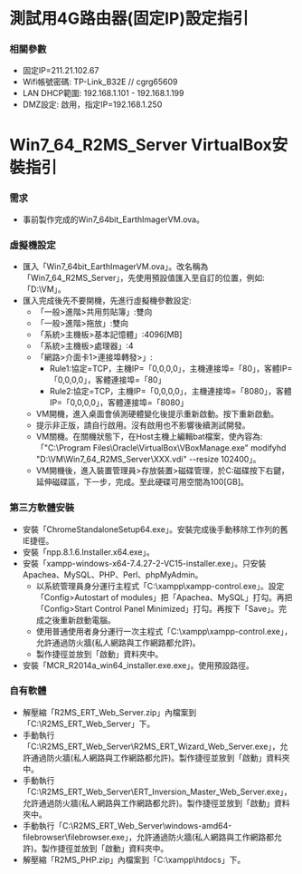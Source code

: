# 測試用4G路由器(固定IP)設定指引

### 相關參數
+ 固定IP=211.21.102.67
+ Wifi帳號密碼: TP-Link_B32E // cgrg65609
+ LAN DHCP範圍: 192.168.1.101 - 192.168.1.199
+ DMZ設定: 啟用，指定IP=192.168.1.250 

# Win7_64_R2MS_Server VirtualBox安裝指引

### 需求
+ 事前製作完成的Win7_64bit_EarthImagerVM.ova。

### 虛擬機設定
+ 匯入「Win7_64bit_EarthImagerVM.ova」。改名稱為「Win7_64_R2MS_Server」，先使用預設值匯入至自訂的位置，例如:「D:\VM」。
+ 匯入完成後先不要開機，先進行虛擬機參數設定:
    + 「一般>進階>共用剪貼簿」:雙向  
    + 「一般>進階>拖放」:雙向  
    + 「系統>主機板>基本記憶體」:4096[MB]  
    + 「系統>主機板>處理器」:4  
    + 「網路>介面卡1>連接埠轉發>」:   
        + Rule1:協定=TCP，主機IP=「0,0,0,0」，主機連接埠=「80」，客體IP=「0,0,0,0」，客體連接埠=「80」  
        + Rule2:協定=TCP，主機IP=「0,0,0,0」，主機連接埠=「8080」，客體IP=「0,0,0,0」，客體連接埠=「8080」  
    + VM開機，進入桌面會偵測硬體變化後提示重新啟動。按下重新啟動。
    + 提示非正版，請自行啟用。沒有啟用也不影響後續測試開發。
    + VM關機。在關機狀態下，在Host主機上編輯bat檔案，使內容為:「"C:\Program Files\Oracle\VirtualBox\VBoxManage.exe" modifyhd "D:\VM\Win7_64_R2MS_Server\XXX.vdi" --resize 102400」。
    + VM開機後，進入裝置管理員>存放裝置>磁碟管理，於C:磁碟按下右鍵，延伸磁碟區，下一步，完成。至此硬碟可用空間為100[GB]。  

### 第三方軟體安裝  
+ 安裝「ChromeStandaloneSetup64.exe」。安裝完成後手動移除工作列的舊IE捷徑。
+ 安裝「npp.8.1.6.Installer.x64.exe」。
+ 安裝「xampp-windows-x64-7.4.27-2-VC15-installer.exe」。只安裝Apachea、MySQL、PHP、Perl、phpMyAdmin。
    + 以系統管理員身分運行主程式「C:\xampp\xampp-control.exe」。設定「Config>Autostart of modules」把「Apachea、MySQL」打勾。再把「Config>Start Control Panel Minimized」打勾。再按下「Save」。完成之後重新啟動電腦。
    + 使用普通使用者身分運行一次主程式「C:\xampp\xampp-control.exe」，允許通過防火牆(私人網路與工作網路都允許)。
    + 製作捷徑並放到「啟動」資料夾中。
+ 安裝「MCR_R2014a_win64_installer.exe.exe」。使用預設路徑。

### 自有軟體
+ 解壓縮「R2MS_ERT_Web_Server.zip」內檔案到「C:\R2MS_ERT_Web_Server」下。
+ 手動執行「C:\R2MS_ERT_Web_Server\R2MS_ERT_Wizard_Web_Server.exe」，允許通過防火牆(私人網路與工作網路都允許)。製作捷徑並放到「啟動」資料夾中。
+ 手動執行「C:\R2MS_ERT_Web_Server\ERT_Inversion_Master_Web_Server.exe」，允許通過防火牆(私人網路與工作網路都允許)。製作捷徑並放到「啟動」資料夾中。
+ 手動執行「C:\R2MS_ERT_Web_Server\windows-amd64-filebrowser\filebrowser.exe」，允許通過防火牆(私人網路與工作網路都允許)。製作捷徑並放到「啟動」資料夾中。
+ 解壓縮「R2MS_PHP.zip」內檔案到「C:\xampp\htdocs」下。


